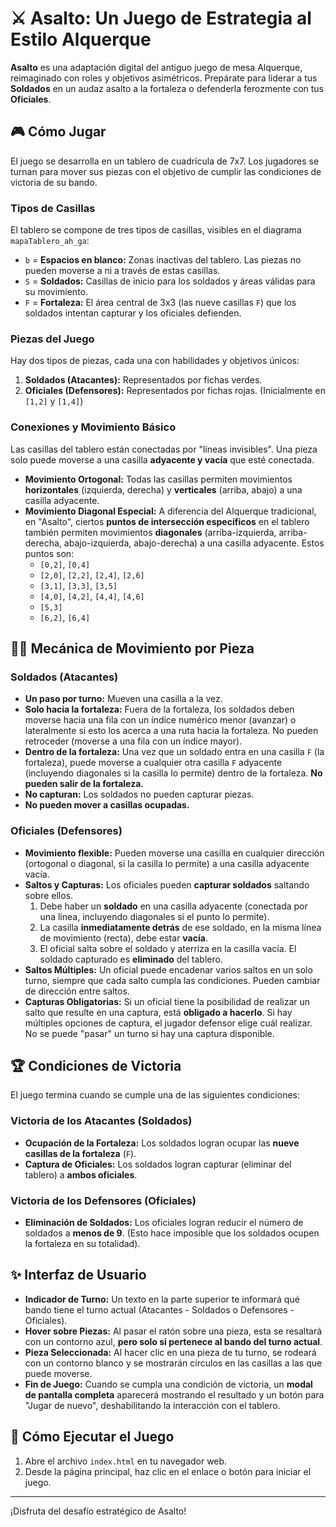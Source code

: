 
# ⚔️ Asalto: Un Juego de Estrategia al Estilo Alquerque

**Asalto** es una adaptación digital del antiguo juego de mesa Alquerque, reimaginado con roles y objetivos asimétricos. Prepárate para liderar a tus **Soldados** en un audaz asalto a la fortaleza o defenderla ferozmente con tus **Oficiales**.

## 🎮 Cómo Jugar

El juego se desarrolla en un tablero de cuadrícula de 7x7. Los jugadores se turnan para mover sus piezas con el objetivo de cumplir las condiciones de victoria de su bando.

### Tipos de Casillas

El tablero se compone de tres tipos de casillas, visibles en el diagrama `mapaTablero_ah_ga`:

* `b` = **Espacios en blanco:** Zonas inactivas del tablero. Las piezas no pueden moverse a ni a través de estas casillas.
* `S` = **Soldados:** Casillas de inicio para los soldados y áreas válidas para su movimiento.
* `F` = **Fortaleza:** El área central de 3x3 (las nueve casillas `F`) que los soldados intentan capturar y los oficiales defienden.

### Piezas del Juego

Hay dos tipos de piezas, cada una con habilidades y objetivos únicos:

1.  **Soldados (Atacantes):** Representados por fichas verdes.
2.  **Oficiales (Defensores):** Representados por fichas rojas. (Inicialmente en `[1,2]` y `[1,4]`)

### Conexiones y Movimiento Básico

Las casillas del tablero están conectadas por "líneas invisibles". Una pieza solo puede moverse a una casilla **adyacente y vacía** que esté conectada.

* **Movimiento Ortogonal:** Todas las casillas permiten movimientos **horizontales** (izquierda, derecha) y **verticales** (arriba, abajo) a una casilla adyacente.
* **Movimiento Diagonal Especial:** A diferencia del Alquerque tradicional, en "Asalto", ciertos **puntos de intersección específicos** en el tablero también permiten movimientos **diagonales** (arriba-izquierda, arriba-derecha, abajo-izquierda, abajo-derecha) a una casilla adyacente. Estos puntos son:
    * `[0,2]`, `[0,4]`
    * `[2,0]`, `[2,2]`, `[2,4]`, `[2,6]`
    * `[3,1]`, `[3,3]`, `[3,5]`
    * `[4,0]`, `[4,2]`, `[4,4]`, `[4,6]`
    * `[5,3]`
    * `[6,2]`, `[6,4]`

## 🚶‍♂️ Mecánica de Movimiento por Pieza

### Soldados (Atacantes)

* **Un paso por turno:** Mueven una casilla a la vez.
* **Solo hacia la fortaleza:** Fuera de la fortaleza, los soldados deben moverse hacia una fila con un índice numérico menor (avanzar) o lateralmente si esto los acerca a una ruta hacia la fortaleza. No pueden retroceder (moverse a una fila con un índice mayor).
* **Dentro de la fortaleza:** Una vez que un soldado entra en una casilla `F` (la fortaleza), puede moverse a cualquier otra casilla `F` adyacente (incluyendo diagonales si la casilla lo permite) dentro de la fortaleza. **No pueden salir de la fortaleza.**
* **No capturan:** Los soldados no pueden capturar piezas.
* **No pueden mover a casillas ocupadas.**

### Oficiales (Defensores)

* **Movimiento flexible:** Pueden moverse una casilla en cualquier dirección (ortogonal o diagonal, si la casilla lo permite) a una casilla adyacente vacía.
* **Saltos y Capturas:** Los oficiales pueden **capturar soldados** saltando sobre ellos.
    1.  Debe haber un **soldado** en una casilla adyacente (conectada por una línea, incluyendo diagonales si el punto lo permite).
    2.  La casilla **inmediatamente detrás** de ese soldado, en la misma línea de movimiento (recta), debe estar **vacía**.
    3.  El oficial salta sobre el soldado y aterriza en la casilla vacía. El soldado capturado es **eliminado** del tablero.
* **Saltos Múltiples:** Un oficial puede encadenar varios saltos en un solo turno, siempre que cada salto cumpla las condiciones. Pueden cambiar de dirección entre saltos.
* **Capturas Obligatorias:** Si un oficial tiene la posibilidad de realizar un salto que resulte en una captura, está **obligado a hacerlo**. Si hay múltiples opciones de captura, el jugador defensor elige cuál realizar. No se puede "pasar" un turno si hay una captura disponible.

## 🏆 Condiciones de Victoria

El juego termina cuando se cumple una de las siguientes condiciones:

### Victoria de los Atacantes (Soldados)

* **Ocupación de la Fortaleza:** Los soldados logran ocupar las **nueve casillas de la fortaleza** (`F`).
* **Captura de Oficiales:** Los soldados logran capturar (eliminar del tablero) a **ambos oficiales**.

### Victoria de los Defensores (Oficiales)

* **Eliminación de Soldados:** Los oficiales logran reducir el número de soldados a **menos de 9**. (Esto hace imposible que los soldados ocupen la fortaleza en su totalidad).

## ✨ Interfaz de Usuario

* **Indicador de Turno:** Un texto en la parte superior te informará qué bando tiene el turno actual (Atacantes - Soldados o Defensores - Oficiales).
* **Hover sobre Piezas:** Al pasar el ratón sobre una pieza, esta se resaltará con un contorno azul, **pero solo si pertenece al bando del turno actual**.
* **Pieza Seleccionada:** Al hacer clic en una pieza de tu turno, se rodeará con un contorno blanco y se mostrarán círculos en las casillas a las que puede moverse.
* **Fin de Juego:** Cuando se cumpla una condición de victoria, un **modal de pantalla completa** aparecerá mostrando el resultado y un botón para "Jugar de nuevo", deshabilitando la interacción con el tablero. 

## 🚀 Cómo Ejecutar el Juego

1.  Abre el archivo `index.html` en tu navegador web.
2.  Desde la página principal, haz clic en el enlace o botón para iniciar el juego.

---

¡Disfruta del desafío estratégico de Asalto!